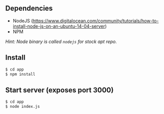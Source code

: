 ## Dependencies

* NodeJS (https://www.digitalocean.com/community/tutorials/how-to-install-node-js-on-an-ubuntu-14-04-server)
* NPM

*Hint: Node binary is called `nodejs` for stock apt repo.*

## Install

```sh
$ cd app
$ npm install
```

## Start server (exposes port 3000)

```sh
$ cd app
$ node index.js
```
